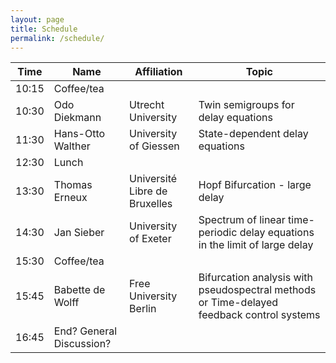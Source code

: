 ```yaml
---
layout: page
title: Schedule
permalink: /schedule/
---
```


| Time | Name | Affiliation | Topic |
|------|------|-------------|-------|
|10:15 | Coffee/tea |
|10:30 | Odo Diekmann | Utrecht University | Twin semigroups for delay equations |
|11:30 | Hans-Otto Walther | University of Giessen | State-dependent delay equations|
|12:30  | Lunch |
|13:30 | Thomas Erneux| Université Libre de Bruxelles | Hopf Bifurcation - large delay|
|14:30 | Jan Sieber | University of Exeter | Spectrum of linear time-periodic delay equations in the limit of large delay |
|15:30 | Coffee/tea |
|15:45 | Babette de Wolff | Free University Berlin |Bifurcation analysis with pseudospectral methods or Time-delayed feedback control systems|
|16:45 | End? General Discussion? |


